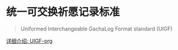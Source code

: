 # 统一可交换祈愿记录标准

> Uniformed Interchangeable GachaLog Format standard (UIGF)

[详细介绍: UIGF-org](https://pages.uigf.org/standards/UIGF.html)